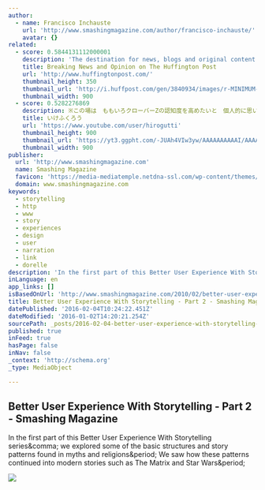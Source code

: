 ```yaml
---
author:
  - name: Francisco Inchauste
    url: 'http://www.smashingmagazine.com/author/francisco-inchauste/'
    avatar: {}
related:
  - score: 0.5844131112000001
    description: 'The destination for news, blogs and original content offering coverage of US politics, entertainment, style, world news, technology and comedy - Huffington Post'
    title: Breaking News and Opinion on The Huffington Post
    url: 'http://www.huffingtonpost.com/'
    thumbnail_height: 350
    thumbnail_url: 'http://i.huffpost.com/gen/3840934/images/r-MINIMUM-WAGE-huge.jpg'
    thumbnail_width: 900
  - score: 0.5282276869
    description: ※この場は　ももいろクローバーZの認知度を高めたいと　個人的に思い　YouTube内で制作してるチャンネルであることをご了承下さい ※アップした動画は突然削除することもありますのでご了承下さい
    title: いけふくろう
    url: 'https://www.youtube.com/user/hirogutti'
    thumbnail_height: 900
    thumbnail_url: 'https://yt3.ggpht.com/-JUAh4VIw3yw/AAAAAAAAAAI/AAAAAAAAAAA/Dp48nyc1uOg/s900-c-k-no/photo.jpg'
    thumbnail_width: 900
publisher:
  url: 'http://www.smashingmagazine.com'
  name: Smashing Magazine
  favicon: 'https://media-mediatemple.netdna-ssl.com/wp-content/themes/smashing-magazine/assets/images/favicon.png'
  domain: www.smashingmagazine.com
keywords:
  - storytelling
  - http
  - www
  - story
  - experiences
  - design
  - user
  - narration
  - link
  - dorelle
description: 'In the first part of this Better User Experience With Storytelling series, we explored some of the basic structures and story patterns found in myths and religions. We saw how these patterns continued into modern stories such as The Matrix and Star Wars.'
inLanguage: en
app_links: []
isBasedOnUrl: 'http://www.smashingmagazine.com/2010/02/better-user-experience-through-storytelling-part-2/#more-28415'
title: Better User Experience With Storytelling - Part 2 - Smashing Magazine
datePublished: '2016-02-04T10:24:22.451Z'
dateModified: '2016-01-02T14:20:21.254Z'
sourcePath: _posts/2016-02-04-better-user-experience-with-storytelling-part-2-smashing.md
published: true
inFeed: true
hasPage: false
inNav: false
_context: 'http://schema.org'
_type: MediaObject

---
```

<article style=""><h1>Better User Experience With Storytelling - Part 2 - Smashing Magazine</h1><p>In the first part of this Better User Experience With Storytelling series&amp;comma; we explored some of the basic structures and story patterns found in myths and religions&amp;period; We saw how these patterns continued into modern stories such as The Matrix and Star Wars&amp;period;</p><img src="https://media-mediatemple.netdna-ssl.com/wp-content/uploads/2010/01/UX_cover_2.jpg" /></article>